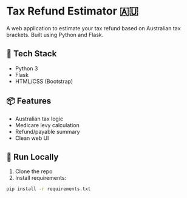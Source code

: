 # Tax Refund Estimator 🇦🇺

A web application to estimate your tax refund based on Australian tax brackets. Built using Python and Flask.

## 🔧 Tech Stack
- Python 3
- Flask
- HTML/CSS (Bootstrap)

## 📦 Features
- Australian tax logic
- Medicare levy calculation
- Refund/payable summary
- Clean web UI

## 🚀 Run Locally

1. Clone the repo
2. Install requirements:

```bash
pip install -r requirements.txt
